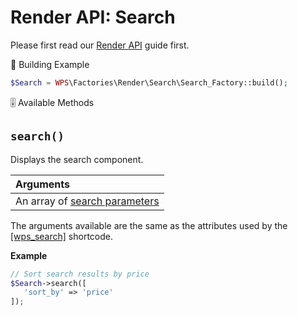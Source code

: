 # Render API: Search

Please first read our [Render API](guides/render-api.md) guide first.

<span class="heading-section">📍 Building Example</span>

```php
$Search = WPS\Factories\Render\Search\Search_Factory::build();
```

<span class="heading-section">🎚 Available Methods</span>

## `search()`

Displays the search component.

| Arguments                                                         |
| :---------------------------------------------------------------- |
| An array of [search parameters](shortcodes/wps_search?id=sort_by) |

The arguments available are the same as the attributes used by the [[wps_search]](shortcodes/wps_search?id=sort_by) shortcode.

**Example**

```php
// Sort search results by price
$Search->search([
   'sort_by' => 'price'
]);
```
